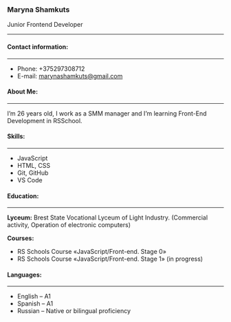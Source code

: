 ### Maryna Shamkuts
Junior Frontend Developer
******************


#### Contact information:
******************
- Phone: +375297308712
- E-mail: marynashamkuts@gmail.com



#### About Me:
******************
 I’m  26 years old, I work as a SMM manager and I’m  learning Front-End Development in RSSchool.


#### Skills:
******************
*	JavaScript
*	HTML, CSS 
*	Git, GitHub
*	VS Code

#### Education:
******************


**Lyceum:** Brest State Vocational Lyceum of Light Industry.
(Commercial activity, Operation of electronic computers)


**Courses:**
* RS Schools Course «JavaScript/Front-end. Stage 0» 
* RS Schools Course «JavaScript/Front-end. Stage 1» (in progress)



#### Languages:
******************
* English – A1
* Spanish – A1
* Russian – Native or bilingual proficiency
